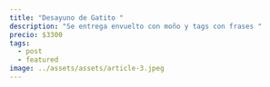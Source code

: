 ```yaml
---
title: "Desayuno de Gatito "
description: "Se entrega envuelto con moño y tags con frases "
precio: $3300
tags:
  - post
  - featured
image: ../assets/assets/article-3.jpeg
---
```

